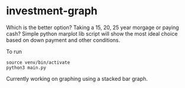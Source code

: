 # investment-graph
Which is the better option? Taking a 15, 20, 25 year morgage or paying cash? Simple python marplot lib script will show the most ideal choice based on down payment and other conditions.

To run 

```
source venv/bin/activate
python3 main.py
```

Currently working on graphing using a stacked bar graph.